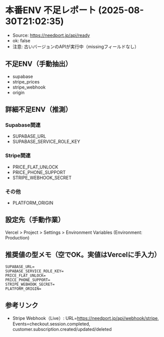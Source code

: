 # 本番ENV 不足レポート (2025-08-30T21:02:35)

- Source: https://needport.jp/api/ready
- ok: false
- 注意: 古いバージョンのAPIが実行中（missingフィールドなし）

## 不足ENV（手動抽出）
- supabase
- stripe_prices
- stripe_webhook
- origin

## 詳細不足ENV（推測）
### Supabase関連
- SUPABASE_URL
- SUPABASE_SERVICE_ROLE_KEY

### Stripe関連
- PRICE_FLAT_UNLOCK
- PRICE_PHONE_SUPPORT
- STRIPE_WEBHOOK_SECRET

### その他
- PLATFORM_ORIGIN

## 設定先（手動作業）
Vercel > Project > Settings > Environment Variables (Environment: Production)

## 推奨値の型メモ（空でOK。実値はVercelに手入力）
```env
SUPABASE_URL=
SUPABASE_SERVICE_ROLE_KEY=
PRICE_FLAT_UNLOCK=
PRICE_PHONE_SUPPORT=
STRIPE_WEBHOOK_SECRET=
PLATFORM_ORIGIN=
```

## 参考リンク
- Stripe Webhook（Live）: URL=https://needport.jp/api/webhook/stripe, Events=checkout.session.completed, customer.subscription.created/updated/deleted

